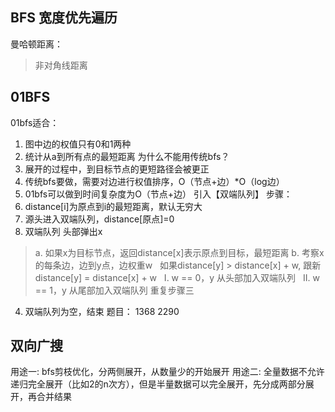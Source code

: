 ## BFS 宽度优先遍历
曼哈顿距离：
> 非对角线距离

## 01BFS
01bfs适合：
1. 图中边的权值只有0和1两种
2. 统计从a到所有点的最短距离
为什么不能用传统bfs？
1. 展开的过程中，到目标节点的更短路径会被更正
2. 传统bfs要做，需要对边进行权值排序，O（节点+边）*O（log边）
3. 01bfs可以做到时间复杂度为O（节点+边）
引入【双端队列】
步骤：
1. distance[i]为原点到i的最短距离，默认无穷大
2. 源头进入双端队列，distance[原点]=0
3. 双端队列 头部弹出x
> a. 如果x为目标节点，返回distance[x]表示原点到目标，最短距离
> b. 考察x的每条边，边到y点，边权重w
>   如果distance[y] > distance[x] + w, 跟新distance[y] = distance[x] + w
>   I. w == 0，y 从头部加入双端队列
>   II. w == 1，y 从尾部加入双端队列
> 重复步骤三
4. 双端队列为空，结束
题目：
1368
2290


## 双向广搜
用途一: bfs剪枝优化，分两侧展开，从数量少的开始展开
用途二: 全量数据不允许递归完全展开（比如2的n次方），但是半量数据可以完全展开，先分成两部分展开，再合并结果



